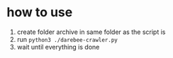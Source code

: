 # how to use
1. create folder archive in same folder as the script is
2. run `python3 ./darebee-crawler.py`
3. wait until everything is done
